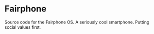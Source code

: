 Fairphone
=========

Source code for the Fairphone OS. A seriously cool smartphone. Putting social values first.
